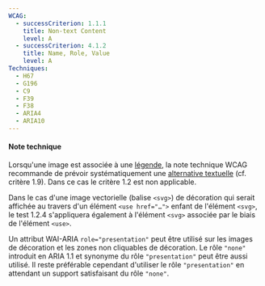 ```yaml
---
WCAG:
  - successCriterion: 1.1.1
    title: Non-text Content
    level: A
  - successCriterion: 4.1.2
    title: Name, Role, Value
    level: A
Techniques:
  - H67
  - G196
  - C9
  - F39
  - F38
  - ARIA4
  - ARIA10
---
```


#### Note technique

Lorsqu'une image est associée à une [légende](#legende-d-image), la note technique WCAG recommande de prévoir systématiquement une [alternative textuelle](#alternative-textuelle-image) (cf. critère 1.9). Dans ce cas le critère 1.2 est non applicable.

Dans le cas d'une image vectorielle (balise `<svg>`) de décoration qui serait affichée au travers d'un élément `<use href="…">` enfant de l'élément `<svg>`, le test 1.2.4 s'appliquera également à l'élément `<svg>` associée par le biais de l'élément `<use>`.

Un attribut WAI-ARIA `role="presentation"` peut être utilisé sur les images de décoration et les zones non cliquables de décoration. Le rôle `"none"` introduit en ARIA 1.1 et synonyme du rôle `"presentation"` peut être aussi utilisé. Il reste préférable cependant d'utiliser le rôle `"presentation"` en attendant un support satisfaisant du rôle `"none"`.
